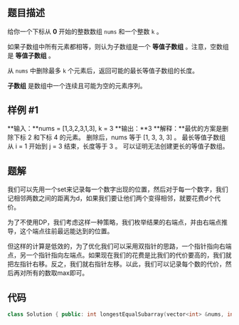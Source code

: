 # 
## 题目描述

给你一个下标从 **0** 开始的整数数组 `nums` 和一个整数 `k` 。

如果子数组中所有元素都相等，则认为子数组是一个 **等值子数组** 。注意，空数组是 **等值子数组** 。

从 `nums` 中删除最多 `k` 个元素后，返回可能的最长等值子数组的长度。

**子数组** 是数组中一个连续且可能为空的元素序列。

## 样例 #1

**输入：**nums = [1,3,2,3,1,3], k = 3
**输出：**3
**解释：**最优的方案是删除下标 2 和下标 4 的元素。
删除后，nums 等于 [1, 3, 3, 3] 。
最长等值子数组从 i = 1 开始到 j = 3 结束，长度等于 3 。
可以证明无法创建更长的等值子数组。

## 题解
我们可以先用一个set来记录每一个数字出现的位置，然后对于每一个数字，我们记相邻两数之间的距离为d，如果我们要让他们两个变得相邻，就要花费$d$个代价。

为了不使用DP，我们考虑这样一种策略，我们枚举结果的右端点，并由右端点推导，这个端点往前最远能达到的位置。

但这样的计算是低效的，为了优化我们可以采用双指针的思路，一个指针指向右端点，另一个指针指向左端点。如果现在我们的花费是比我们的代价要高的，我们就把左指针右移。反之，我们就右指针左移。以此，我们可以记录每个数的代价，然后再对所有的数取max即可。

## 代码
```cpp
class Solution { public: int longestEqualSubarray(vector<int> &nums, int k) { int n = nums.size(), ans = 0; vector<vector<int>> pos(n + 1); for (int i = 0; i < n; i++) pos[nums[i]].push_back(i - pos[nums[i]].size()); for (auto &ps: pos) { int left = 0; for (int right = 0; right < ps.size(); right++) { while (ps[right] - ps[left] > k) // 要删除的数太多了 left++; ans = max(ans, right - left + 1); } } return ans; } }; 作者：灵茶山艾府 链接：https://leetcode.cn/problems/find-the-longest-equal-subarray/solutions/2396401/fen-zu-shuang-zhi-zhen-pythonjavacgo-by-lqqau/ 来源：力扣（LeetCode） 著作权归作者所有。商业转载请联系作者获得授权，非商业转载请注明出处。
```
